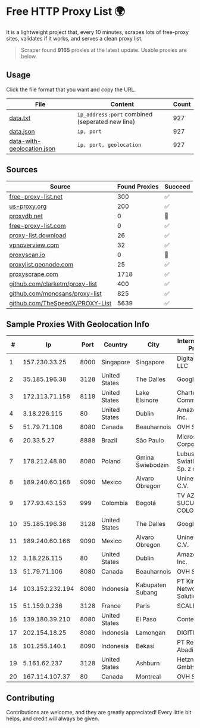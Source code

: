 
# Free HTTP Proxy List 🌍

It is a lightweight project that, every 10 minutes, scrapes lots of free-proxy sites, validates if it works, and serves a clean proxy list.


> Scraper found **9165** proxies at the latest update. Usable proxies are below.

## Usage

Click the file format that you want and copy the URL.


|File|Content|Count|
|----|-------|-----|
|[data.txt](https://raw.githubusercontent.com/themiralay/Proxy-List-World/master/data.txt)|`ip_address:port` combined (seperated new line)|927|
|[data.json](https://raw.githubusercontent.com/themiralay/Proxy-List-World/master/data.json)|`ip, port`|927|
|[data-with-geolocation.json](https://raw.githubusercontent.com/themiralay/Proxy-List-World/master/data-with-geolocation.json)|`ip, port, geolocation`|927|

## Sources

|Source|Found Proxies|Succeed|
|------|-------------|-------|
|[free-proxy-list.net](https://free-proxy-list.net)|300|✅|
|[us-proxy.org](https://www.us-proxy.org)|200|✅|
|[proxydb.net](http://proxydb.net)|0|🚫|
|[free-proxy-list.com](https://free-proxy-list.com/?page=&port=&type%5B%5D=http&type%5B%5D=https&up_time=0&search=Search)|0|✅|
|[proxy-list.download](https://www.proxy-list.download/HTTP)|26|✅|
|[vpnoverview.com](https://vpnoverview.com/privacy/anonymous-browsing/free-proxy-servers)|32|✅|
|[proxyscan.io](https://www.proxyscan.io)|0|🚫|
|[proxylist.geonode.com](https://proxylist.geonode.com/api/proxy-list?limit=300&page=1&sort_by=lastChecked&sort_type=desc&protocols=http,https)|25|✅|
|[proxyscrape.com](https://api.proxyscrape.com/v2/?request=displayproxies&protocol=http&timeout=10000&country=all&ssl=all&anonymity=all)|1718|✅|
|[github.com/clarketm/proxy-list](https://raw.githubusercontent.com/clarketm/proxy-list/master/proxy-list-raw.txt)|400|✅|
|[github.com/monosans/proxy-list](https://raw.githubusercontent.com/monosans/proxy-list/main/proxies/http.txt)|825|✅|
|[github.com/TheSpeedX/PROXY-List](https://raw.githubusercontent.com/TheSpeedX/PROXY-List/master/http.txt)|5639|✅|


## Sample Proxies With Geolocation Info

|#|Ip|Port|Country|City|Internet Service Provider|
|-|--|----|-------|----|-------------------------|
|1|157.230.33.25|8000|Singapore|Singapore|DigitalOcean, LLC|
|2|35.185.196.38|3128|United States|The Dalles|Google LLC|
|3|172.113.71.158|8118|United States|Lake Elsinore|Charter Communications|
|4|3.18.226.115|80|United States|Dublin|Amazon.com, Inc.|
|5|51.79.71.106|8080|Canada|Beauharnois|OVH SAS|
|6|20.33.5.27|8888|Brazil|São Paulo|Microsoft Corporation|
|7|178.212.48.80|8080|Poland|Gmina Świebodzin|Lubuskie Sieci Swiatlowodowe Sp. z o. o.|
|8|189.240.60.168|9090|Mexico|Alvaro Obregon|Uninet S.A. de C.V.|
|9|177.93.43.153|999|Colombia|Bogotá|TV AZTECA SUCURSAL COLOMBIA|
|10|35.185.196.38|3128|United States|The Dalles|Google LLC|
|11|189.240.60.166|9090|Mexico|Alvaro Obregon|Uninet S.A. de C.V.|
|12|3.18.226.115|80|United States|Dublin|Amazon.com, Inc.|
|13|51.79.71.106|8080|Canada|Beauharnois|OVH SAS|
|14|103.152.232.194|8080|Indonesia|Kabupaten Subang|PT Kingpolah Network Solutions|
|15|51.159.0.236|3128|France|Paris|SCALEWAY|
|16|139.180.39.210|8080|United States|El Paso|Conterra|
|17|202.154.18.25|8080|Indonesia|Lamongan|DIGITNET|
|18|101.255.140.1|8090|Indonesia|Bekasi|PT Remala Abadi|
|19|5.161.62.237|3128|United States|Ashburn|Hetzner Online GmbH|
|20|167.114.107.37|80|Canada|Montreal|OVH SAS|



## Contributing

Contributions are welcome, and they are greatly appreciated! Every
little bit helps, and credit will always be given.

